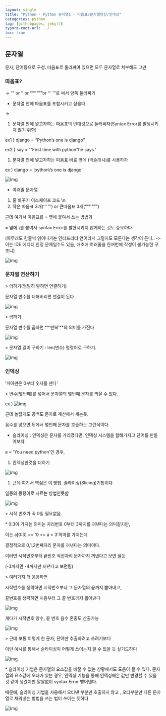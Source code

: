 ```yaml
---
layout: single
title: "Python - Python 문자열1 - 따옴표/문자열연산/인덱싱"
categories: python
tag: [githubpages, jekyll]
typora-root-url: ../
toc: true
---
```


## 문자열

문자, 단어등으로 구성. 따옴표로 둘러싸여 있으면 모두 문자열로 치부해도 그만

### **따옴표?**

-> “” or ‘’ or “““ ”””or ‘‘‘ ’’’로 써서 양쪽 둘러싸기

 

- 문자열 안에 따옴표를 포함시키고 싶을때

->

1. 문자열 안에 넣고자하는 따옴표의 반대것으로 둘러싸자(Syntax Error를 발생시키지 않기 위함)

ex1 ) django = “Python’s one is django”

ex2 ) say = ‘“First time with python”he says.’

1. 문자열 안에 넣고자하는 따옴표 바로 앞에 \(백슬래시)를 사용하자

ex ) django = ‘python\’s one is django’

![img](https://lh7-rt.googleusercontent.com/docsz/AD_4nXfALNPQt05vlcDkmwZwUvIo2sPbr83vZApSWXIZiutJ0xvB60Ql8fTDBiM_7k4F94TGl-vpttdzjifxJSc5VsPSE9zbhyQLnu1csH9jHk_w56CLIwPX4ezOFBX2MVohA9KAL4vNU7oYB7L5E2aAXVa_I3nN?key=4uZgYGoLnFSSd3qJBRYl8A)

- 여러줄 문자열

1. 줄 바꾸기 이스케이프 코드 \n
2. 작은 따옴표 3개(‘‘‘ ’’’) or 큰따옴표 3개(“““ ”””)

근데 여기서 따옴표를 = 옆에 붙여서 쓰는 방법과

= 옆에 \를 붙여서 syntax Error를 발현시키지 않게하는 것도 중요하다.

(아무래도 한줄씩 읽어나가는 인터프리터 언어라서 그럴지도 모른다는 생각이 든다.. -> 이는 IDE 에디터 한정 문제일수도 있음, 애초에 여러줄을 한꺼번에 작성이 불가능한 구조니)

![img](https://lh7-rt.googleusercontent.com/docsz/AD_4nXcg-3Ot2O2AkzsvGr4NzbCKkMRCF0xJLmnWJc7QCGwBpBjuRDiR8aWaUliT8RSzVJ0FVndZug7zMgMy0l8HWjfdg_FfYg_BfyQ-w2RpTxD0zA6WpWwbaRMg6Yvf7LOImINtgoihCReLBuKJlptkp-6AAIc?key=4uZgYGoLnFSSd3qJBRYl8A)

### **문자열 연산하기**

\> 더하기(엄밀히 말하면 연결하기)

문자열 변수를 더해버리면 연결이 된다

![img](https://lh7-rt.googleusercontent.com/docsz/AD_4nXeW5xLM2CYcoPSVhFdvk3WlLB_OA39qwMH-3uR3z1Kqncxg6dKOadE4kpzsNUWbyLCJSE3gWhBDaMTmm9css8b1sI_Tsa7gseyvsVmh9_oIHs0peOx0HdHPMXCgBBnjiBJ_yfqZEgB47wvMt6ZtRlWzy90z?key=4uZgYGoLnFSSd3qJBRYl8A)

\> 곱하기

문자열 변수를 곱하면 **‘반복’**의 의미를 가진다

![img](https://lh7-rt.googleusercontent.com/docsz/AD_4nXctmSpOMOTXEgjKCePJvT1XGdyavQkOsUKxCIo2OkQ2tatctv2zrlyOz6PEoge0GJoUpzWqiPOxgTAYI2KB-MHyQxTg_76TE-EjnvHeB5hJ_G0RiEV-gHo3nX-jX_UBZU-24gbGxNY5h9fh6SptvPJdoLcY?key=4uZgYGoLnFSSd3qJBRYl8A)

\> 문자열 길이 구하기 : len(변수) 명령어로 구하기.

![img](https://lh7-rt.googleusercontent.com/docsz/AD_4nXdUPRO15LHRKxQ-Uml-WQZj1Z-8fOWL23Z-hu3Bt3DCxWfCCDPYInrcq11ZE_NYM4FKf_Fy64u0T4kpTp3Ym3U4ccZOb_blzgQpZ3nDmTZ2z5EEbXXz37bul6OtMZa0eIweG2jqz0cOn8DQ3rfmFrfDRy7F?key=4uZgYGoLnFSSd3qJBRYl8A)

### **인덱싱**

‘파이썬은 0부터 숫자를 센다’

\> 변수[몇번째]를 넣어서 문자열의 몇번째 문자를 띄울 수 있다.

ex ) ![img](https://lh7-rt.googleusercontent.com/docsz/AD_4nXf_VKpM9XqeUIZFREn3Vy3n1yLeiWRkQCXLRA0RmmZa30Uj20jQb1TtwVyMaMZY623pyV3l45_nxCK3BhMFs1PF7TqCoyX8WL85YhQb9DH7REHjToMY4Z6sdyKreN0vhCgxuxcqFQ1Gp2zhyWMTxY6bLQs?key=4uZgYGoLnFSSd3qJBRYl8A)

근데 놀랍게도 공백도 문자로 계산해서 세는듯.

음수를 넣으면 뒤에서 몇번째 문자를 호출하는 그런식이다.

- 슬라이싱 : 인덱싱은 문자를 가리켰다면, 인덱싱 시스템을 합해가지고 단어를 만들어보자

a = 'You need python'인 경우,

1. 인덱싱한것을 더하기

![img](https://lh7-rt.googleusercontent.com/docsz/AD_4nXeoxeXGhCSSohdPM1giRcJ2b3Z9e2cDzvzjqgwRoqRJq6L3hnFpva4T-wFcoveRWG2RArAPLWj0Cx-Y6b8o00Sh6IvqXbsjO4_yDHQVYEDN3e_3oQXBS9bUvNDNC4XTQNhAP4salgCQU5hb1NJix1UXvpY?key=4uZgYGoLnFSSd3qJBRYl8A)

1. 근데 여기서 핵심은 이 방법. 슬라이싱(Slicing)기법이다.

일종의 뭉텅이로 자르는 방법인듯함

![img](https://lh7-rt.googleusercontent.com/docsz/AD_4nXcYLopr13kG4hZ5yZs2MVbPuX01zj-Njx7zK5wmRKRk2whMx8NtS-8l7tpg5FOSLOrMHpS_tXRwRV62pUMqNbvEu4VBPmIGUf4pCGA9cfy9ovdgYcJ_S3agkdBIW4dvIBHaOyDgZCbzpfNR8-8WbLWy9dV5?key=4uZgYGoLnFSSd3qJBRYl8A)

\> 시작 번호가 꼭 0일 필요없음. 

\* 0:3이 가지는 의미는 자리번호 0부터 3까지를 꺼낸다는 의미같지만,

이는 a[0:3] == ‘0 <= a < 3’의미를 가지는데

결정적으로 0,1,2번째자리 문자를 꺼낸다는 의미이다.

이러면 시작번호부터 끝번호 직전자리 문자까지 꺼낸다고 보면 될듯

(-3까지면 -4까지만 꺼낸다고 보면됨)

\> 여러가지 더 응용하면

시작번호를 생략하면 시작번호부터 그 문자열의 끝까지 뽑아내고,

끝번호를 생략하면 처음부터 그 끝 번호까지 뽑아낸다

![img](https://lh7-rt.googleusercontent.com/docsz/AD_4nXe1aOd1sCe2yxp9aOXpMz1-r6OfpXPx62elG7loNCnFz1HFYabDxnBw7qfPo6B-kGPbKNXLX8_2CUr7gUIHo0JlpOjqhokgXyjLGpnpjDGQHWnn4BwwDL4TLGGQUyLEAqZvnHrZ3GfRLyG1In_4koP3E7aU?key=4uZgYGoLnFSSd3qJBRYl8A)

게다가 시작번호 양수, 끝 번호 음수 혼종도 산출가능

![img](https://lh7-rt.googleusercontent.com/docsz/AD_4nXcXfO5FMQLJUB5m5IHka0IBUoS_qtufH8FzPskpP8nzkAOAAjPq70M_TMhp4HO9QlTZis_ewlU52-ewAW2RzSndI0j34R6bonyza_tuIAuPM7NAymQIKCt2JeAv1AQUsrEwUiVgombwn2djJONQoP9Nt1ph?key=4uZgYGoLnFSSd3qJBRYl8A)

\> 근데 보통 이렇게 한 문자, 단어만 추출하려고 쓰려기보다

이런 예시를 통해서 슬라이싱이 어떻게 쓰이는지 알 수 있을 듯 싶기도하다

![img](https://lh7-rt.googleusercontent.com/docsz/AD_4nXdPbaK_cEtbLqZCjdYf0JUK2EuKL8x_yXStWpgr0x5XgkCRiZw0zFBRQcqOniIHY50ZvSihOStybCqvdWup3LIvQ58BWFj7qpBPPSKlZ87WB1sMQgxtTRLE4THkrU_MiRZQpg_i51M4DhBDJh5Cx-rd3_dn?key=4uZgYGoLnFSSd3qJBRYl8A)

\* 슬라이싱 기법은 문자열의 요소값을 바꿀 수 없는 상황에서도 도움이 될 수 있다. 문자열의 요소값에 오타가 있는 경우, 인덱싱 기능을 통해 인덱싱해온 값만 변경할 수 있을 것 같이 생겼지만 얄짤없이 syntax Error 뱉어낸다.

때문에, 슬라이싱 기법을 사용해서 오타낸 부분만 호출하지 않고 , 오타부분만 다른 문자열로 채워넣는 방법을 쓰는 법이 쓰이는 듯하다

![img](https://lh7-rt.googleusercontent.com/docsz/AD_4nXfXdnjjc_37q0ZFiF8GkEbbH9u5fxPeGbR2vAc4LqiJjZ9EdoBG7uJrYD45_tBxyDgGlmnRn19_7Ex-y_nza9w3Qk5SJJYPsZIauNY8jy1yD5zREfogSlpq__-x0rcLulomIOUxwf680gFVUcMJgtd61B36?key=4uZgYGoLnFSSd3qJBRYl8A)